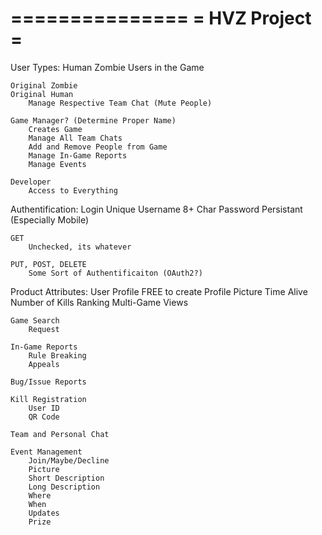 ===============
= HVZ Project =
===============

User Types:
	Human
	Zombie
		Users in the Game

	Original Zombie
	Original Human
		Manage Respective Team Chat (Mute People)		

	Game Manager? (Determine Proper Name)
		Creates Game
		Manage All Team Chats
		Add and Remove People from Game
		Manage In-Game Reports
		Manage Events

	Developer
		Access to Everything


Authentification:
	Login
		Unique Username
		8+ Char Password
		Persistant (Especially Mobile)

	GET
		Unchecked, its whatever
	
	PUT, POST, DELETE
		Some Sort of Authentificaiton (OAuth2?)


Product Attributes:
	User Profile
		FREE to create
		Profile Picture
		Time Alive
		Number of Kills
		Ranking
		Multi-Game Views

	Game Search
		Request

	In-Game Reports
		Rule Breaking
		Appeals

	Bug/Issue Reports

	Kill Registration
		User ID
		QR Code

	Team and Personal Chat

	Event Management
		Join/Maybe/Decline
		Picture
		Short Description
		Long Description
		Where 
		When
		Updates
		Prize
